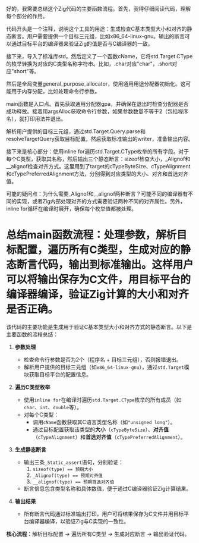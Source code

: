 好的，我需要总结这个Zig代码的主要函数流程。首先，我得仔细阅读代码，理解每个部分的作用。

代码开头是一个注释，说明这个工具的用途：生成检查C基本类型大小和对齐的静态断言。用户需要提供一个目标三元组，比如x86_64-linux-gnu。输出的断言可以通过目标平台的编译器来验证Zig的值是否与C编译器的一致。

接下来，导入了标准库std。然后定义了一个函数cName，它将std.Target.CType的枚举转换为对应的C类型名称字符串。比如，.char对应"char"，.short对应"short"等。

然后是全局变量general_purpose_allocator，使用通用用途分配器初始化。这可能用于内存分配，比如处理命令行参数。

main函数是入口点。首先获取通用分配器gpa，并确保在退出时检查分配器是否成功释放。接着用argsAlloc获取命令行参数，如果参数数量不等于2（包括程序名），就打印用法并退出。

解析用户提供的目标三元组，通过std.Target.Query.parse和resolveTargetQuery获取目标配置。然后获取标准输出的writer，准备输出内容。

接下来是核心部分：使用inline for遍历std.Target.CType枚举的所有字段。对于每个C类型，获取其名称，然后输出三个静态断言：sizeof检查大小，_Alignof和__alignof检查对齐方式。这里用到了target的cTypeByteSize、cTypeAlignment和cTypePreferredAlignment方法，分别得到对应类型的大小、对齐和首选对齐值。

可能的疑问点：为什么需要_Alignof和__alignof两种断言？可能不同的编译器有不同的实现，或者Zig内部处理对齐的方式需要验证两种不同的对齐属性。另外，inline for循环在编译时展开，确保每个枚举值都被处理。

总结main函数流程：处理参数，解析目标配置，遍历所有C类型，生成对应的静态断言代码，输出到标准输出。这样用户可以将输出保存为C文件，用目标平台的编译器编译，验证Zig计算的大小和对齐是否正确。
================================================
该代码的主要功能是生成用于验证C基本类型大小和对齐方式的静态断言。以下是主要函数的流程总结：

1. **参数处理**  
   - 检查命令行参数是否为2个（程序名 + 目标三元组），否则报错退出。
   - 解析用户提供的目标三元组（如`x86_64-linux-gnu`），通过`std.Target`模块获取目标平台的配置信息。

2. **遍历C类型枚举**  
   - 使用`inline for`在编译时遍历`std.Target.CType`枚举的所有成员（如`char`、`int`、`double`等）。
   - 对每个C类型：
     - 调用`cName`函数获取其C语言类型名称（如`"unsigned long"`）。
     - 通过目标配置获取该类型的**大小**（`cTypeByteSize`）、**对齐值**（`cTypeAlignment`）和**首选对齐值**（`cTypePreferredAlignment`）。

3. **生成静态断言**  
   - 输出三条`_Static_assert`语句，分别验证：
     1. `sizeof(type) == 预期大小`
     2. `_Alignof(type) == 预期对齐值`
     3. `__alignof(type) == 预期首选对齐值`
   - 断言信息包含类型名称和具体数值，便于通过C编译器验证Zig计算结果。

4. **输出结果**  
   - 所有断言代码通过标准输出打印，用户可将结果保存为C文件并用目标平台编译器编译，以验证Zig与C实现的一致性。

**核心流程**：解析目标配置 → 遍历所有C类型 → 生成对应断言 → 输出验证代码。